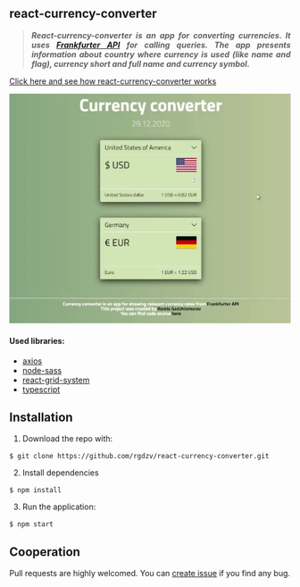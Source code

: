 ## react-currency-converter

>***<p align="justify">React-currency-converter is an app for converting currencies. It uses [Frankfurter API](https://www.frankfurter.app) for calling queries.
The app presents information about country where currency is used (like name and flag), currency short and full name and currency symbol.</p>***

[Click here and see how react-currency-converter works](https://rgdzv.github.io/react-currency-converter/)

![example](https://github.com/rgdzv/react-currency-converter/raw/master/src/images/example.gif)

#### Used libraries:
- [axios](https://github.com/axios/axios)
- [node-sass](https://github.com/sass/node-sass)
- [react-grid-system](https://github.com/sealninja/react-grid-system)
- [typescript](https://www.typescriptlang.org)

## Installation

1. Download the repo with:
```
$ git clone https://github.com/rgdzv/react-currency-converter.git
```
2. Install dependencies
```
$ npm install
```
3. Run the application:
```
$ npm start
```
## Cooperation

Pull requests are highly welcomed. You can [create issue](https://github.com/rgdzv/react-currency-converter/issues) if you find any bug.
